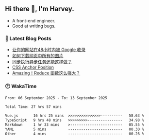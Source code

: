 ## Hi there 👋, I'm Harvey.

- A front-end engineer.
- Good at writing bugs.

### 📖 Latest Blog Posts
<!-- BLOG-POST-LIST:START -->
- [让你的网站在48小时内被 Google 收录](https://blog.izou.top/posts/google-index-script/)
- [如何下载网页中所有的图片](https://blog.izou.top/posts/download-page-img/)
- [同步执行异步任务还能这样做？](https://blog.izou.top/posts/sync-executed/)
- [CSS Anchor Position](https://blog.izou.top/posts/css-anchor/)
- [Amazing！Reduce 函数这么强大？](https://blog.izou.top/posts/reduce-usage/)
<!-- BLOG-POST-LIST:END -->

### 🕐 WakaTime
<!--START_SECTION:waka-->

```txt
From: 06 September 2025 - To: 13 September 2025

Total Time: 27 hrs 57 mins

Vue.js       16 hrs 25 mins  >>>>>>>>>>>>>>>----------   58.63 %
TypeScript   9 hrs 48 mins   >>>>>>>>>----------------   34.98 %
Markdown     1 hr 33 mins    >------------------------   05.55 %
YAML         5 mins          -------------------------   00.30 %
Other        4 mins          -------------------------   00.26 %
```

<!--END_SECTION:waka-->
